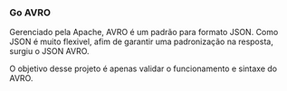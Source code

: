 

### Go AVRO

Gerenciado pela Apache, AVRO é um padrão para formato JSON.
Como JSON é muito flexivel, afim de garantir uma padronização na resposta,
surgiu o JSON AVRO.

O objetivo desse projeto é apenas validar o funcionamento e sintaxe do AVRO.


